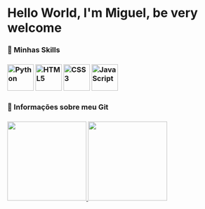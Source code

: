 # Hello World, I'm Miguel, be very welcome

<table>
  <h3>🚀 Minhas Skills <h3>
  <img src="https://img.icons8.com/color/2x/python.png" width=60 alt="Python">
  <img src="https://img.icons8.com/color/2x/html-5.png" width="60" alt="HTML5">
  <img src="https://img.icons8.com/color/2x/css3.png" width="60" alt="CSS3">
  <img src="https://img.icons8.com/color/2x/javascript.png" width="60" alt="JavaScript">
  <h3> 🌟 Informações sobre meu Git <h3>
  <a href="https://github.com/miguelblirussi">
  <img height="180em" src="https://github-readme-stats.vercel.app/api?username=miguelblirussi&show_icons=true&theme=tokyonight&include_all_commits=true&count_private=true"/>
  <img height="180em" src="https://github-readme-stats.vercel.app/api/top-langs/?username=miguelblirussi&layout=compact&langs_count=6&theme=tokyonight"/>
</table>


